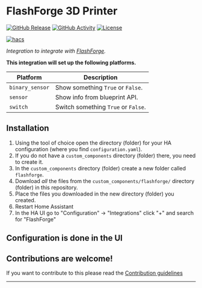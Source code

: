 # FlashForge 3D Printer

[![GitHub Release][releases-shield]][releases]
[![GitHub Activity][commits-shield]][commits]
[![License][license-shield]](LICENSE)

[![hacs][hacsbadge]][hacs]

_Integration to integrate with [FlashForge][flashforge]._

**This integration will set up the following platforms.**

Platform | Description
-- | --
`binary_sensor` | Show something `True` or `False`.
`sensor` | Show info from blueprint API.
`switch` | Switch something `True` or `False`.

## Installation

1. Using the tool of choice open the directory (folder) for your HA configuration (where you find `configuration.yaml`).
1. If you do not have a `custom_components` directory (folder) there, you need to create it.
1. In the `custom_components` directory (folder) create a new folder called `flashforge`.
1. Download _all_ the files from the `custom_components/flashforge/` directory (folder) in this repository.
1. Place the files you downloaded in the new directory (folder) you created.
1. Restart Home Assistant
1. In the HA UI go to "Configuration" -> "Integrations" click "+" and search for "FlashForge"

## Configuration is done in the UI

<!---->

## Contributions are welcome!

If you want to contribute to this please read the [Contribution guidelines](CONTRIBUTING.md)

***

[flashforge]: https://github.com/joseffallman/hass_flashforge
[commits-shield]: https://img.shields.io/github/commit-activity/y/joseffallman/hass_flashforge.svg?style=for-the-badge
[commits]: https://github.com/joseffallman/hass_flashforge/commits/main
[hacs]: https://github.com/hacs/integration
[hacsbadge]: https://img.shields.io/badge/HACS-Custom-orange.svg?style=for-the-badge
[exampleimg]: example.png
[license-shield]: https://img.shields.io/github/license/joseffallman/hass_flashforge.svg?style=for-the-badge
[releases-shield]: https://img.shields.io/github/release/joseffallman/hass_flashforge.svg?style=for-the-badge
[releases]: https://github.com/joseffallman/hass_flashforge/releases
